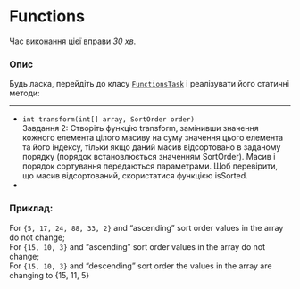 # Functions

Час виконання цієї вправи _30 хв_.

### Опис
Будь ласка, перейдіть до класу [`FunctionsTask`](src/main/java/com/epam/rd/autotasks/FunctionsTask2.java)
і реалізувати його статичні методи:



---
* `int transform(int[] array, SortOrder order)`\
  Завдання 2:
  Створіть функцію transform, замінивши значення кожного елемента цілого масиву на суму
  значення цього елемента та його індексу, тільки якщо даний масив відсортовано в заданому порядку (порядок
  встановлюється значенням  SortOrder). Масив і порядок сортування передаються параметрами. Щоб перевірити, що
  масив відсортований, скористатися функцією isSorted.
* 
### Приклад:
For `{5, 17, 24, 88, 33, 2}` and “ascending” sort order values in the array do not change;\
For `{15, 10, 3}` and “ascending” sort order values in the array do not change;\
For `{15, 10, 3}` and “descending” sort order the values in the array are changing to {15, 11, 5}



